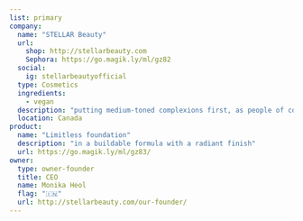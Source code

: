 ```yaml
---
list: primary
company:
  name: "STELLAR Beauty"
  url:
    shop: http://stellarbeauty.com
    Sephora: https://go.magik.ly/ml/gz82
  social:
    ig: stellarbeautyofficial
  type: Cosmetics
  ingredients:
    - vegan
  description: "putting medium-toned complexions first, as people of color are the fastest growing population in North America"
  location: Canada
product:
  name: "Limitless foundation"
  description: "in a buildable formula with a radiant finish"
  url: https://go.magik.ly/ml/gz83/
owner:
  type: owner-founder
  title: CEO
  name: Monika Heol
  flag: "🇮🇳"
  url: http://stellarbeauty.com/our-founder/
---
```

